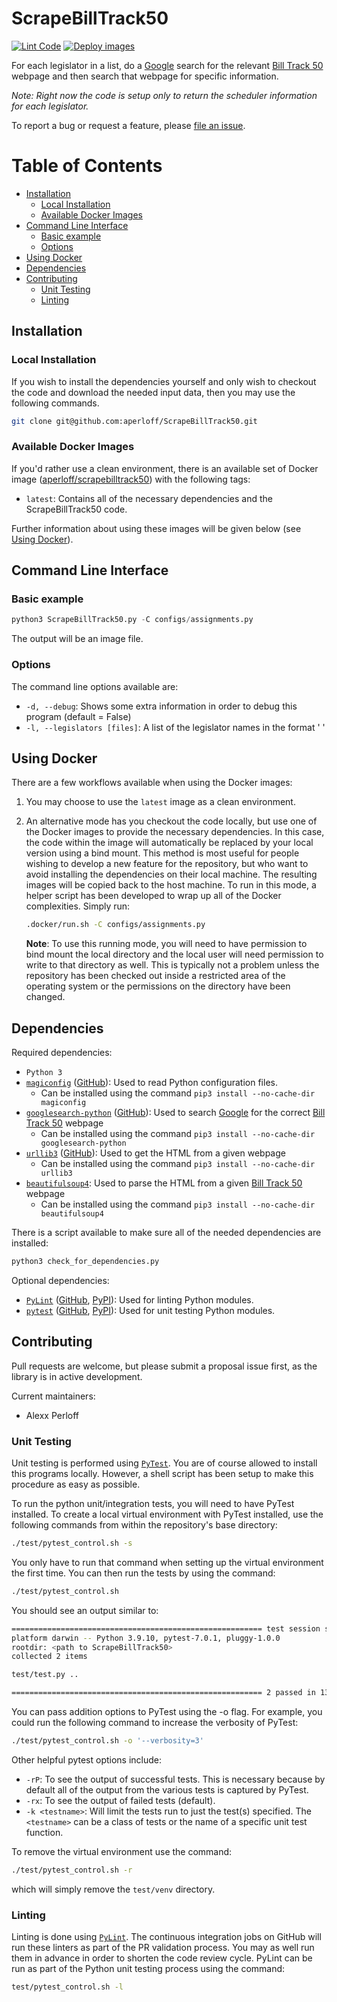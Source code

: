 # ScrapeBillTrack50

[![Lint Code](https://github.com/aperloff/ScrapeBillTrack50/actions/workflows/lint.yml/badge.svg)](https://github.com/aperloff/ScrapeBillTrack50/actions/workflows/lint.yml) [![Deploy images](https://github.com/aperloff/ScrapeBillTrack50/actions/workflows/deploy_images.yml/badge.svg)](https://github.com/aperloff/ScrapeBillTrack50/actions/workflows/deploy_images.yml)

For each legislator in a list, do a [Google](https://www.google.com/) search for the relevant [Bill Track 50](https://www.billtrack50.com/) webpage and then search that webpage for specific information.

*Note: Right now the code is setup only to return the scheduler information for each legislator.*

To report a bug or request a feature, please [file an issue](https://github.com/aperloff/ScrapeBillTrack50/issues/new/choose).

Table of Contents
=================
<!-- MarkdownTOC autolink="true" -->

- [Installation](#installation)
  - [Local Installation](#local-installation)
  - [Available Docker Images](#available-docker-images)
- [Command Line Interface](#command-line-interface)
  - [Basic example](#basic-example)
  - [Options](#options)
- [Using Docker](#using-docker)
- [Dependencies](#dependencies)
- [Contributing](#contributing)
  - [Unit Testing](#unit-testing)
  - [Linting](#linting)

<!-- /MarkdownTOC -->

## Installation

### Local Installation
If you wish to install the dependencies yourself and only wish to checkout the code and download the needed input data, then you may use the following commands.

```bash
git clone git@github.com:aperloff/ScrapeBillTrack50.git
```

### Available Docker Images

If you'd rather use a clean environment, there is an available set of Docker image ([aperloff/scrapebilltrack50](https://hub.docker.com/r/aperloff/scrapebilltrack50)) with the following tags:

  - `latest`: Contains all of the necessary dependencies and the ScrapeBillTrack50 code.
  
Further information about using these images will be given below (see [Using Docker](#using-docker)).


## Command Line Interface

### Basic example

```python
python3 ScrapeBillTrack50.py -C configs/assignments.py
```

The output will be an image file.

### Options

The command line options available are:

  - `-d, --debug`: Shows some extra information in order to debug this program (default = False)
  - `-l, --legislators [files]`: A list of the legislator names in the format '<first> <last>'

## Using Docker

There are a few workflows available when using the Docker images:

1. You may choose to use the `latest` image as a clean environment.
2. An alternative mode has you checkout the code locally, but use one of the Docker images to provide the necessary dependencies. In this case, the code within the image will automatically be replaced by your local version using a bind mount. This method is most useful for people wishing to develop a new feature for the repository, but who want to avoid installing the dependencies on their local machine. The resulting images will be copied back to the host machine. To run in this mode, a helper script has been developed to wrap up all of the Docker complexities. Simply run:

    ```bash
    .docker/run.sh -C configs/assignments.py
    ```
    **Note**: To use this running mode, you will need to have permission to bind mount the local directory and the local user will need permission to write to that directory as well. This is typically not a problem unless the repository has been checked out inside a restricted area of the operating system or the permissions on the directory have been changed.

## Dependencies

Required dependencies:
  - `Python 3`
  - [`magiconfig`](https://pypi.org/project/magiconfig/) ([GitHub](https://github.com/kpedro88/magiconfig/)): Used to read Python configuration files.
    - Can be installed using the command `pip3 install --no-cache-dir magiconfig`
  - [`googlesearch-python`](https://pypi.org/project/googlesearch-python/) ([GitHub](https://github.com/Nv7-GitHub/googlesearch)): Used to search [Google](https://www.google.com/) for the correct [Bill Track 50](https://www.billtrack50.com/) webpage
    - Can be installed using the command `pip3 install --no-cache-dir googlesearch-python`
  - [`urllib3`](https://urllib3.readthedocs.io/en/stable/) ([GitHub](https://github.com/urllib3/urllib3)): Used to get the HTML from a given webpage
    - Can be installed using the command `pip3 install --no-cache-dir urllib3`
  - [`beautifulsoup4`](https://www.crummy.com/software/BeautifulSoup/): Used to parse the HTML from a given [Bill Track 50](https://www.billtrack50.com/) webpage
    - Can be installed using the command `pip3 install --no-cache-dir beautifulsoup4`

There is a script available to make sure all of the needed dependencies are installed:
```bash
python3 check_for_dependencies.py
```

Optional dependencies:
  - [`PyLint`](https://pylint.org/) ([GitHub](https://github.com/PyCQA/pylint), [PyPI](https://pypi.org/project/pylint/)): Used for linting Python modules.
  - [`pytest`](https://docs.pytest.org/en/stable/) ([GitHub](https://github.com/pytest-dev/pytest/), [PyPI](https://pypi.org/project/pytest/)): Used for unit testing Python modules.

## Contributing

Pull requests are welcome, but please submit a proposal issue first, as the library is in active development.

Current maintainers:

  - Alexx Perloff

### Unit Testing

Unit testing is performed using [`PyTest`](https://docs.pytest.org/en/stable/). You are of course allowed to install this programs locally. However, a shell script has been setup to make this procedure as easy as possible.

To run the python unit/integration tests, you will need to have PyTest installed. To create a local virtual environment with PyTest installed, use the following commands from within the repository's base directory:

```bash
./test/pytest_control.sh -s
```

You only have to run that command when setting up the virtual environment the first time. You can then run the tests by using the command:

```bash
./test/pytest_control.sh
```

You should see an output similar to:

```bash
======================================================== test session starts ========================================================
platform darwin -- Python 3.9.10, pytest-7.0.1, pluggy-1.0.0
rootdir: <path to ScrapeBillTrack50>
collected 2 items

test/test.py ..                                                                                                               [100%]

======================================================== 2 passed in 13.34s =========================================================
```

You can pass addition options to PyTest using the -o flag. For example, you could run the following command to increase the verbosity of PyTest:

```bash
./test/pytest_control.sh -o '--verbosity=3'
```

Other helpful pytest options include:

  - `-rP`: To see the output of successful tests. This is necessary because by default all of the output from the various tests is captured by PyTest.
  - `-rx`: To see the output of failed tests (default).
  - `-k <testname>`: Will limit the tests run to just the test(s) specified. The `<testname>` can be a class of tests or the name of a specific unit test function.

To remove the virtual environment use the command:

```bash
./test/pytest_control.sh -r
```

which will simply remove the `test/venv` directory.


### Linting

Linting is done using [`PyLint`](https://pylint.org/). The continuous integration jobs on GitHub will run these linters as part of the PR validation process. You may as well run them in advance in order to shorten the code review cycle. PyLint can be run as part of the Python unit testing process using the command:

```bash
test/pytest_control.sh -l
```
